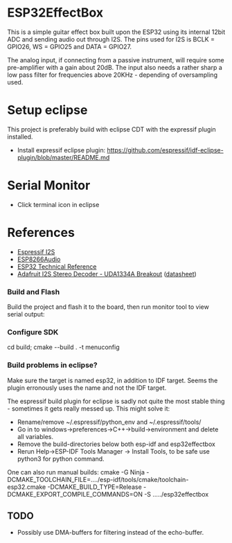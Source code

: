 # ESP32EffectBox
This is a simple guitar effect box built upon the ESP32 using its internal 12bit ADC and sending audio out through I2S.
The pins used for I2S is BCLK = GPIO26, WS = GPIO25 and DATA = GPIO27.

The analog input, if connecting from a passive instrument, will require some pre-amplifier with a gain about 20dB. The input also needs a rather sharp a low pass filter for frequencies above 20KHz - depending of oversampling used.

# Setup eclipse
This project is preferably build with eclipse CDT with the expressif plugin installed.

- Install expressif eclipse plugin: https://github.com/espressif/idf-eclipse-plugin/blob/master/README.md

# Serial Monitor
- Click terminal icon in eclipse

# References
- [Espressif I2S](https://docs.espressif.com/projects/esp-idf/en/latest/esp32s2/api-reference/peripherals/i2s.html)
- [ESP8266Audio](https://github.com/earlephilhower/ESP8266Audio)
- [ESP32 Technical Reference](https://espressif.com/sites/default/files/documentation/esp32_technical_reference_manual_en.pdf#page=306)
- [Adafruit I2S Stereo Decoder - UDA1334A Breakout](https://www.adafruit.com/product/3678) ([datasheet](https://www.nxp.com/docs/en/data-sheet/UDA1334ATS.pdf))


### Build and Flash

Build the project and flash it to the board, then run monitor tool to view serial output:

### Configure SDK
cd build; cmake --build . -t menuconfig

### Build problems in eclipse?

Make sure the target is named esp32, in addition to IDF target. Seems the plugin erronously uses the name and not the IDF target.

The espressif build plugin for eclipse is sadly not quite the most stable thing - sometimes it gets really messed up.
This might solve it:
- Rename/remove ~/.espressif/python_env and ~/.espressif/tools/
- Go in to windows->preferences->C++->build->environment and delete all variables.
- Remove the build-directories below both esp-idf and esp32effectbox
- Rerun Help->ESP-IDF Tools Manager -> Install Tools, to be safe use python3 for python command.

One can also run manual builds: cmake -G Ninja -DCMAKE_TOOLCHAIN_FILE=..../esp-idf/tools/cmake/toolchain-esp32.cmake -DCMAKE_BUILD_TYPE=Release -DCMAKE_EXPORT_COMPILE_COMMANDS=ON -S ...../esp32effectbox

## TODO
- Possibly use DMA-buffers for filtering instead of the echo-buffer.

